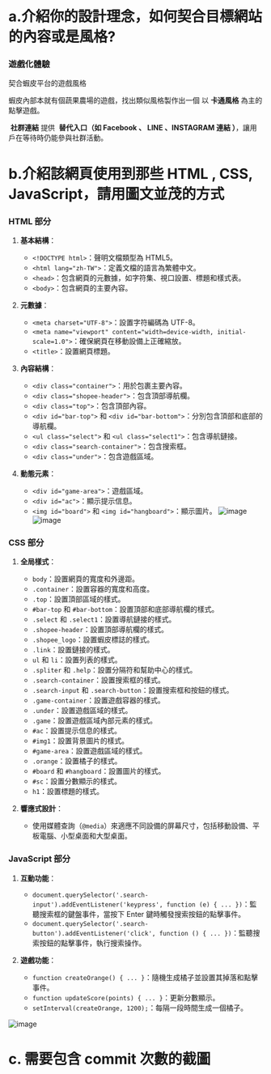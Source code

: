 # a.介紹你的設計理念，如何契合目標網站的內容或是風格?
### **遊戲化體驗**
契合蝦皮平台的遊戲風格

蝦皮內部本就有個蔬果農場的遊戲，找出類似風格製作出一個 以 **卡通風格** 為主的點擊遊戲。

 **社群連結**
提供  **替代入口（如 Facebook 、 LINE 、INSTAGRAM 連結 ）**，讓用戶在等待時仍能參與社群活動。

# b.介紹該網頁使用到那些 HTML , CSS, JavaScript，請用圖文並茂的方式

### **HTML 部分**

1. **基本結構**：
    - `<!DOCTYPE html>`：聲明文檔類型為 HTML5。
    - `<html lang="zh-TW">`：定義文檔的語言為繁體中文。
    - `<head>`：包含網頁的元數據，如字符集、視口設置、標題和樣式表。
    - `<body>`：包含網頁的主要內容。

2. **元數據**：
    - `<meta charset="UTF-8">`：設置字符編碼為 UTF-8。
    - `<meta name="viewport" content="width=device-width, initial-scale=1.0">`：確保網頁在移動設備上正確縮放。
    - `<title>`：設置網頁標題。

3. **內容結構**：
    - `<div class="container">`：用於包裹主要內容。
    - `<div class="shopee-header">`：包含頂部導航欄。
    - `<div class="top">`：包含頂部內容。
    - `<div id="bar-top">` 和 `<div id="bar-bottom">`：分別包含頂部和底部的導航欄。
    - `<ul class="select">` 和 `<ul class="select1">`：包含導航鏈接。
    - `<div class="search-container">`：包含搜索框。
    - `<div class="under">`：包含遊戲區域。

4. **動態元素**：
    - `<div id="game-area">`：遊戲區域。
    - `<div id="ac">`：顯示提示信息。
    - `<img id="board">` 和 `<img id="hangboard">`：顯示圖片。
  ![image](https://github.com/user-attachments/assets/dc2b0711-fdee-440d-8378-0f9a0bccbbcc)
![image](https://github.com/user-attachments/assets/98c14db0-5877-4599-b29e-b2316b3a4f91)

### **CSS 部分**

1. **全局樣式**：
    - `body`：設置網頁的寬度和外邊距。
    - `.container`：設置容器的寬度和高度。
    - `.top`：設置頂部區域的樣式。
    - `#bar-top` 和 `#bar-bottom`：設置頂部和底部導航欄的樣式。
    - `.select` 和 `.select1`：設置導航鏈接的樣式。
    - `.shopee-header`：設置頂部導航欄的樣式。
    - `.shopee_logo`：設置蝦皮標誌的樣式。
    - `.link`：設置鏈接的樣式。
    - `ul` 和 `li`：設置列表的樣式。
    - `.spliter` 和 `.help`：設置分隔符和幫助中心的樣式。
    - `.search-container`：設置搜索框的樣式。
    - `.search-input` 和 `.search-button`：設置搜索框和按鈕的樣式。
    - `.game-container`：設置遊戲容器的樣式。
    - `.under`：設置遊戲區域的樣式。
    - `.game`：設置遊戲區域內部元素的樣式。
    - `#ac`：設置提示信息的樣式。
    - `#img1`：設置背景圖片的樣式。
    - `#game-area`：設置遊戲區域的樣式。
    - `.orange`：設置橘子的樣式。
    - `#board` 和 `#hangboard`：設置圖片的樣式。
    - `#sc`：設置分數顯示的樣式。
    - `h1`：設置標題的樣式。

2. **響應式設計**：
    - 使用媒體查詢（`@media`）來適應不同設備的屏幕尺寸，包括移動設備、平板電腦、小型桌面和大型桌面。

### **JavaScript 部分**

1. **互動功能**：
    - `document.querySelector('.search-input').addEventListener('keypress', function (e) { ... })`：監聽搜索框的鍵盤事件，當按下 Enter 鍵時觸發搜索按鈕的點擊事件。
    - `document.querySelector('.search-button').addEventListener('click', function () { ... })`：監聽搜索按鈕的點擊事件，執行搜索操作。

2. **遊戲功能**：
    - `function createOrange() { ... }`：隨機生成橘子並設置其掉落和點擊事件。
    - `function updateScore(points) { ... }`：更新分數顯示。
    - `setInterval(createOrange, 1200);`：每隔一段時間生成一個橘子。

![image](https://github.com/user-attachments/assets/ff8bdf8f-e4e3-4ee1-9301-3a93af334541)

# c. 需要包含 commit 次數的截圖 

